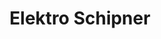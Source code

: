 ---
title: "Elektro Schipner"
url: /feldberger-seenlandschaft/elektro-schipner/
shop: Elektronik
---